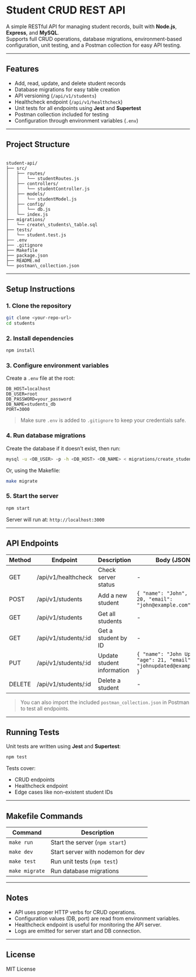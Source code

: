 
# Student CRUD REST API

A simple RESTful API for managing student records, built with **Node.js**, **Express**, and **MySQL**.  
Supports full CRUD operations, database migrations, environment-based configuration, unit testing, and a Postman collection for easy API testing.

---

## Features

- Add, read, update, and delete student records
- Database migrations for easy table creation
- API versioning (`/api/v1/students`)
- Healthcheck endpoint (`/api/v1/healthcheck`)
- Unit tests for all endpoints using **Jest** and **Supertest**
- Postman collection included for testing
- Configuration through environment variables (`.env`)

---

## Project Structure

```

student-api/
├── src/
│   ├── routes/
│   │   └── studentRoutes.js
│   ├── controllers/
│   │   └── studentController.js
│   ├── models/
│   │   └── studentModel.js
│   ├── config/
│   │   └── db.js
│   └── index.js
├── migrations/
│   └── create\_students\_table.sql
├── tests/
│   └── student.test.js
├── .env
├── .gitignore
├── Makefile
├── package.json
├── README.md
└── postman\_collection.json

````

---

## Setup Instructions

### 1. Clone the repository

```bash
git clone <your-repo-url>
cd students
````

### 2. Install dependencies

```bash
npm install
```

### 3. Configure environment variables

Create a `.env` file at the root:

```
DB_HOST=localhost
DB_USER=root
DB_PASSWORD=your_password
DB_NAME=students_db
PORT=3000
```

> Make sure `.env` is added to `.gitignore` to keep your credentials safe.

### 4. Run database migrations

Create the database if it doesn’t exist, then run:

```bash
mysql -u <DB_USER> -p -h <DB_HOST> <DB_NAME> < migrations/create_students_table.sql
```

Or, using the Makefile:

```bash
make migrate
```

### 5. Start the server

```bash
npm start
```

Server will run at: `http://localhost:3000`

---

## API Endpoints

| Method | Endpoint              | Description                | Body (JSON)                                                                 |
| ------ | --------------------- | -------------------------- | --------------------------------------------------------------------------- |
| GET    | /api/v1/healthcheck   | Check server status        | -                                                                           |
| POST   | /api/v1/students      | Add a new student          | `{ "name": "John", "age": 20, "email": "john@example.com" }`                |
| GET    | /api/v1/students      | Get all students           | -                                                                           |
| GET    | /api/v1/students/\:id | Get a student by ID        | -                                                                           |
| PUT    | /api/v1/students/\:id | Update student information | `{ "name": "John Updated", "age": 21, "email": "johnupdated@example.com" }` |
| DELETE | /api/v1/students/\:id | Delete a student           | -                                                                           |

> You can also import the included `postman_collection.json` in Postman to test all endpoints.

---

## Running Tests

Unit tests are written using **Jest** and **Supertest**:

```bash
npm test
```

Tests cover:

* CRUD endpoints
* Healthcheck endpoint
* Edge cases like non-existent student IDs

---

## Makefile Commands

| Command        | Description                       |
| -------------- | --------------------------------- |
| `make run`     | Start the server (`npm start`)    |
| `make dev`     | Start server with nodemon for dev |
| `make test`    | Run unit tests (`npm test`)       |
| `make migrate` | Run database migrations           |

---

## Notes

* API uses proper HTTP verbs for CRUD operations.
* Configuration values (DB, port) are read from environment variables.
* Healthcheck endpoint is useful for monitoring the API server.
* Logs are emitted for server start and DB connection.

---

## License

MIT License

